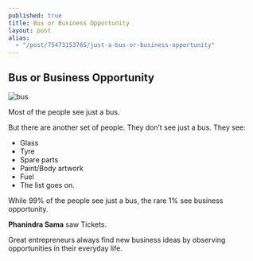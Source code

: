 ```yaml
---
published: true
title: Bus or Business Opportunity
layout: post
alias: 
  - "/post/75473153765/just-a-bus-or-business-opportunity"
---
```


## Bus or Business Opportunity

![bus](/_posts/tumblr_inline_n0f4j5z4Sc1syxbug.jpg)

Most of the people see just a bus.

But there are another set of people. They don’t see just a bus. They see:

- Glass
- Tyre
- Spare parts
- Paint/Body artwork
- Fuel
- The list goes on.

While 99% of the people see just a bus, the rare 1% see business opportunity.

**Phanindra Sama** saw Tickets.

Great entrepreneurs always find new business ideas by observing opportunities in their everyday life.